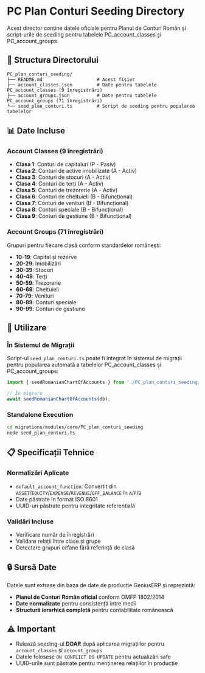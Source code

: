 # PC Plan Conturi Seeding Directory

Acest director conține datele oficiale pentru Planul de Conturi Român și script-urile de seeding pentru tabelele PC_account_classes și PC_account_groups.

## 📁 Structura Directorului

```
PC_plan_conturi_seeding/
├── README.md                    # Acest fișier
├── account_classes.json         # Date pentru tabelele PC_account_classes (9 înregistrări)
├── account_groups.json          # Date pentru tabelele PC_account_groups (71 înregistrări)
└── seed_plan_conturi.ts         # Script de seeding pentru popularea tabelelor
```

## 📊 Date Incluse

### Account Classes (9 înregistrări)
- **Clasa 1**: Conturi de capitaluri (P - Pasiv)
- **Clasa 2**: Conturi de active imobilizate (A - Activ)
- **Clasa 3**: Conturi de stocuri (A - Activ)
- **Clasa 4**: Conturi de terți (A - Activ)
- **Clasa 5**: Conturi de trezorerie (A - Activ)
- **Clasa 6**: Conturi de cheltuieli (B - Bifuncțional)
- **Clasa 7**: Conturi de venituri (B - Bifuncțional)
- **Clasa 8**: Conturi speciale (B - Bifuncțional)
- **Clasa 9**: Conturi de gestiune (B - Bifuncțional)

### Account Groups (71 înregistrări)
Grupuri pentru fiecare clasă conform standardelor românești:
- **10-19**: Capital și rezerve
- **20-29**: Imobilizări
- **30-39**: Stocuri
- **40-49**: Terți
- **50-59**: Trezorerie
- **60-69**: Cheltuieli
- **70-79**: Venituri
- **80-89**: Conturi speciale
- **90-99**: Conturi de gestiune

## 🔧 Utilizare

### În Sistemul de Migrații
Script-ul `seed_plan_conturi.ts` poate fi integrat în sistemul de migrații pentru popularea automată a tabelelor PC_account_classes și PC_account_groups:

```typescript
import { seedRomanianChartOfAccounts } from './PC_plan_conturi_seeding/seed_plan_conturi';

// În migrare
await seedRomanianChartOfAccounts(db);
```

### Standalone Execution
```bash
cd migrations/modules/core/PC_plan_conturi_seeding
node seed_plan_conturi.ts
```

## 📋 Specificații Tehnice

### Normalizări Aplicate
- `default_account_function`: Convertit din `ASSET`/`EQUITY`/`EXPENSE`/`REVENUE`/`OFF_BALANCE` în `A`/`P`/`B`
- Date păstrate în format ISO 8601
- UUID-uri păstrate pentru integritate referentială

### Validări Incluse
- Verificare număr de înregistrări
- Validare relații între clase și grupe
- Detectare grupuri orfane fără referință de clasă

## 🔒 Sursă Date

Datele sunt extrase din baza de date de producție GeniusERP și reprezintă:
- **Planul de Conturi Român oficial** conform OMFP 1802/2014
- **Date normalizate** pentru consistență între medii
- **Structură ierarhică completă** pentru contabilitate românească

## ⚠️ Important

- Rulează seeding-ul **DOAR** după aplicarea migrațiilor pentru `account_classes` și `account_groups`
- Datele folosesc `ON CONFLICT DO UPDATE` pentru actualizări safe
- UUID-urile sunt păstrate pentru menținerea relațiilor în producție
